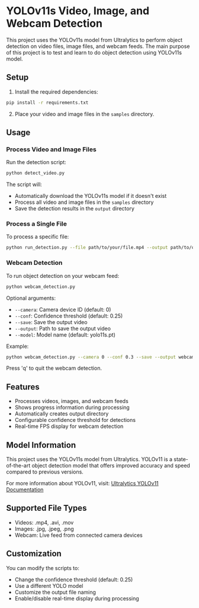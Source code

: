 # YOLOv11s Video, Image, and Webcam Detection

This project uses the YOLOv11s model from Ultralytics to perform object detection on video files, image files, and webcam feeds.
The main purpose of this project is to test and learn to do object detection using YOLOv11s model. 

## Setup

1. Install the required dependencies:

```bash
pip install -r requirements.txt
```

2. Place your video and image files in the `samples` directory.

## Usage

### Process Video and Image Files

Run the detection script:

```bash
python detect_video.py
```

The script will:
- Automatically download the YOLOv11s model if it doesn't exist
- Process all video and image files in the `samples` directory
- Save the detection results in the `output` directory

### Process a Single File

To process a specific file:

```bash
python run_detection.py --file path/to/your/file.mp4 --output path/to/output.mp4 --conf 0.25
```

### Webcam Detection

To run object detection on your webcam feed:

```bash
python webcam_detection.py
```

Optional arguments:
- `--camera`: Camera device ID (default: 0)
- `--conf`: Confidence threshold (default: 0.25)
- `--save`: Save the output video
- `--output`: Path to save the output video
- `--model`: Model name (default: yolo11s.pt)

Example:
```bash
python webcam_detection.py --camera 0 --conf 0.3 --save --output webcam_output.mp4
```

Press 'q' to quit the webcam detection.

## Features

- Processes videos, images, and webcam feeds
- Shows progress information during processing
- Automatically creates output directory
- Configurable confidence threshold for detections
- Real-time FPS display for webcam detection

## Model Information

This project uses the YOLOv11s model from Ultralytics. YOLOv11 is a state-of-the-art object detection model that offers improved accuracy and speed compared to previous versions.

For more information about YOLOv11, visit: [Ultralytics YOLOv11 Documentation](https://docs.ultralytics.com/models/yolo11/)

## Supported File Types

- Videos: .mp4, .avi, .mov
- Images: .jpg, .jpeg, .png
- Webcam: Live feed from connected camera devices

## Customization

You can modify the scripts to:
- Change the confidence threshold (default: 0.25)
- Use a different YOLO model
- Customize the output file naming
- Enable/disable real-time display during processing 